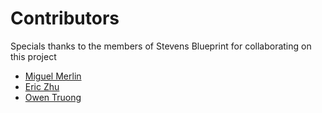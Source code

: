 # Contributors
Specials thanks to the members of Stevens Blueprint for collaborating on this project
<!--
Please add your name (First Name Last Name)
-->
- [Miguel Merlin](https://github.com/miguel-merlin)
- [Eric Zhu](https://ericz.me)
- [Owen Truong](https://www.github.com/owentruong)
